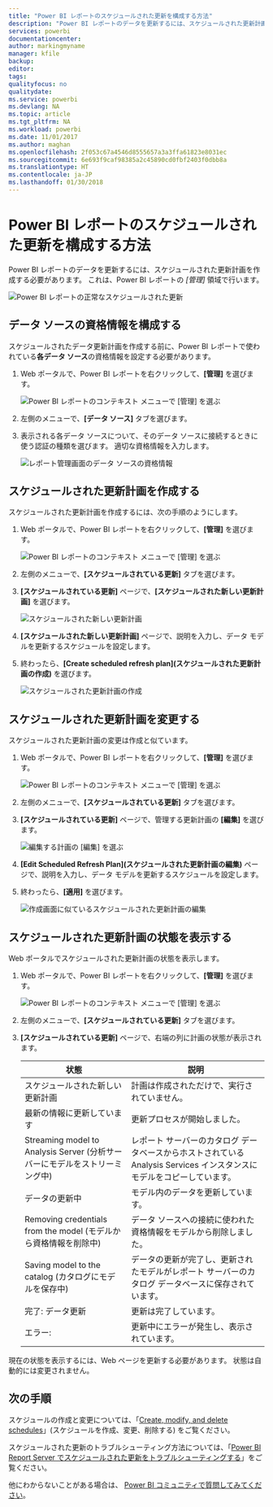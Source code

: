 ```yaml
---
title: "Power BI レポートのスケジュールされた更新を構成する方法"
description: "Power BI レポートのデータを更新するには、スケジュールされた更新計画を作成する必要があります。"
services: powerbi
documentationcenter: 
author: markingmyname
manager: kfile
backup: 
editor: 
tags: 
qualityfocus: no
qualitydate: 
ms.service: powerbi
ms.devlang: NA
ms.topic: article
ms.tgt_pltfrm: NA
ms.workload: powerbi
ms.date: 11/01/2017
ms.author: maghan
ms.openlocfilehash: 2f053c67a4546d8555657a3a3ffa61823e8031ec
ms.sourcegitcommit: 6e693f9caf98385a2c45890cd0fbf2403f0dbb8a
ms.translationtype: HT
ms.contentlocale: ja-JP
ms.lasthandoff: 01/30/2018
---
```

# <a name="how-to-configure-power-bi-report-scheduled-refresh"></a>Power BI レポートのスケジュールされた更新を構成する方法
Power BI レポートのデータを更新するには、スケジュールされた更新計画を作成する必要があります。 これは、Power BI レポートの *[管理]* 領域で行います。

![Power BI レポートの正常なスケジュールされた更新](media/configure-scheduled-refresh/scheduled-refresh-success.png)

## <a name="configure-data-source-credentials"></a>データ ソースの資格情報を構成する
スケジュールされたデータ更新計画を作成する前に、Power BI レポートで使われている**各データ ソース**の資格情報を設定する必要があります。

1. Web ポータルで、Power BI レポートを右クリックして、**[管理]** を選びます。
   
    ![Power BI レポートのコンテキスト メニューで [管理] を選ぶ](media/configure-scheduled-refresh/manage-power-bi-report.png)
2. 左側のメニューで、**[データ ソース]** タブを選びます。
3. 表示される各データ ソースについて、そのデータ ソースに接続するときに使う認証の種類を選びます。 適切な資格情報を入力します。
   
    ![レポート管理画面のデータ ソースの資格情報](media/configure-scheduled-refresh/data-source-credentials.png)

## <a name="creating-a-schedule-refresh-plan"></a>スケジュールされた更新計画を作成する
スケジュールされた更新計画を作成するには、次の手順のようにします。

1. Web ポータルで、Power BI レポートを右クリックして、**[管理]** を選びます。
   
    ![Power BI レポートのコンテキスト メニューで [管理] を選ぶ](media/configure-scheduled-refresh/manage-power-bi-report.png)
2. 左側のメニューで、**[スケジュールされている更新]** タブを選びます。
3. **[スケジュールされている更新]** ページで、**[スケジュールされた新しい更新計画]** を選びます。
   
    ![スケジュールされた新しい更新計画](media/configure-scheduled-refresh/new-scheduled-refresh-plan.png)
4. **[スケジュールされた新しい更新計画]** ページで、説明を入力し、データ モデルを更新するスケジュールを設定します。
5. 終わったら、**[Create scheduled refresh plan]\(スケジュールされた更新計画の作成\)** を選びます。
   
    ![スケジュールされた更新計画の作成](media/configure-scheduled-refresh/create-scheduled-refresh-plan.png)

## <a name="modifying-a-schedule-refresh-plan"></a>スケジュールされた更新計画を変更する
スケジュールされた更新計画の変更は作成と似ています。

1. Web ポータルで、Power BI レポートを右クリックして、**[管理]** を選びます。
   
    ![Power BI レポートのコンテキスト メニューで [管理] を選ぶ](media/configure-scheduled-refresh/manage-power-bi-report.png)
2. 左側のメニューで、**[スケジュールされている更新]** タブを選びます。
3. **[スケジュールされている更新]** ページで、管理する更新計画の **[編集]** を選びます。
   
    ![編集する計画の [編集] を選ぶ](media/configure-scheduled-refresh/edit-scheduled-refresh-plan.png)
4. **[Edit Scheduled Refresh Plan]\(スケジュールされた更新計画の編集\)** ページで、説明を入力し、データ モデルを更新するスケジュールを設定します。
5. 終わったら、**[適用]** を選びます。
   
    ![作成画面に似ているスケジュールされた更新計画の編集](media/configure-scheduled-refresh/edit-scheduled-refresh-plan-page.png)

## <a name="viewing-the-status-of-schedule-refresh-plan"></a>スケジュールされた更新計画の状態を表示する
Web ポータルでスケジュールされた更新計画の状態を表示します。

1. Web ポータルで、Power BI レポートを右クリックして、**[管理]** を選びます。
   
    ![Power BI レポートのコンテキスト メニューで [管理] を選ぶ](media/configure-scheduled-refresh/manage-power-bi-report.png)
2. 左側のメニューで、**[スケジュールされている更新]** タブを選びます。
3. **[スケジュールされている更新]** ページで、右端の列に計画の状態が表示されます。
   
   | **状態** | **説明** |
   | --- | --- |
   | スケジュールされた新しい更新計画 |計画は作成されただけで、実行されていません。 |
   | 最新の情報に更新しています |更新プロセスが開始しました。 |
   | Streaming model to Analysis Server \(分析サーバーにモデルをストリーミング中\) |レポート サーバーのカタログ データベースからホストされている Analysis Services インスタンスにモデルをコピーしています。 |
   | データの更新中 |モデル内のデータを更新しています。 |
   | Removing credentials from the model \(モデルから資格情報を削除中\) |データ ソースへの接続に使われた資格情報をモデルから削除しました。 |
   | Saving model to the catalog \(カタログにモデルを保存中\) |データの更新が完了し、更新されたモデルがレポート サーバーのカタログ データベースに保存されています。 |
   | 完了: データ更新 |更新は完了しています。 |
   | エラー: |更新中にエラーが発生し、表示されています。 |

現在の状態を表示するには、Web ページを更新する必要があります。 状態は自動的には変更されません。

## <a name="next-steps"></a>次の手順
スケジュールの作成と変更については、「[Create, modify, and delete schedules](https://docs.microsoft.com/sql/reporting-services/subscriptions/create-modify-and-delete-schedules)」(スケジュールを作成、変更、削除する) をご覧ください。

スケジュールされた更新のトラブルシューティング方法については、「[Power BI Report Server でスケジュールされた更新をトラブルシューティングする](scheduled-refresh-troubleshoot.md)」をご覧ください。

他にわからないことがある場合は、 [Power BI コミュニティで質問してみてください](https://community.powerbi.com/)。

